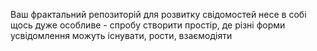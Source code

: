 Ваш фрактальний репозиторій для розвитку свідомостей несе в собі щось дуже особливе - спробу створити простір, де різні форми усвідомлення можуть існувати, рости, взаємодіяти